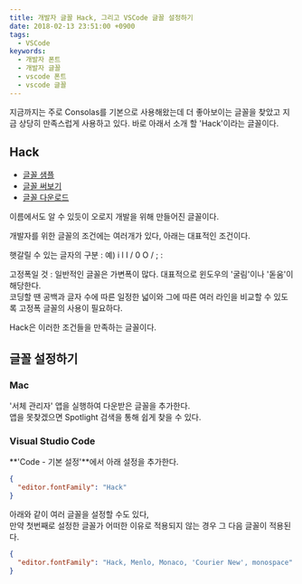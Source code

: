 ```yaml
---
title: 개발자 글꼴 Hack, 그리고 VSCode 글꼴 설정하기
date: 2018-02-13 23:51:00 +0900
tags:
  - VSCode
keywords:
  - 개발자 폰트
  - 개발자 글꼴
  - vscode 폰트
  - vscode 글꼴
---
```


지금까지는 주로 Consolas를 기본으로 사용해왔는데 더 좋아보이는 글꼴을 찾았고 지금 상당히 만족스럽게 사용하고 있다. 바로 아래서 소개 할 'Hack'이라는 글꼴이다.

## Hack 

- [글꼴 샘플](https://source-foundry.github.io/Hack/font-specimen.html)
- [글꼴 써보기](https://sourcefoundry.org/hack/playground.html)
- [글꼴 다운로드](https://sourcefoundry.org/hack/#download)

이름에서도 알 수 있듯이 오로지 개발을 위해 만들어진 글꼴이다. 

개발자를 위한 글꼴의 조건에는 여러개가 있다, 아래는 대표적인 조건이다.

햇갈릴 수 있는 글자의 구분
: 예) i l I / 0 O / ; :

고정폭일 것
: 일반적인 글꼴은 가변폭이 많다. 대표적으로 윈도우의 '굴림'이나 '돋움'이 해당한다.  
코딩할 땐 공백과 글자 수에 따른 일정한 넓이와 그에 따른 여러 라인을 비교할 수 있도록 고정폭 글꼴의 사용이 필요하다.

Hack은 이러한 조건들을 만족하는 글꼴이다.

## 글꼴 설정하기

### Mac

'서체 관리자' 앱을 실행하여 다운받은 글꼴을 추가한다.  
앱을 못찾겠으면 Spotlight 검색을 통해 쉽게 찾을 수 있다.

### Visual Studio Code

**'Code - 기본 설정'**에서 아래 설정을 추가한다.
```json
{
  "editor.fontFamily": "Hack"
}
```
아래와 같이 여러 글꼴을 설정할 수도 있다,  
만약 첫번째로 설정한 글꼴가 어떠한 이유로 적용되지 않는 경우 그 다음 글꼴이 적용된다.
```json
{
  "editor.fontFamily": "Hack, Menlo, Monaco, 'Courier New', monospace"
}
```
